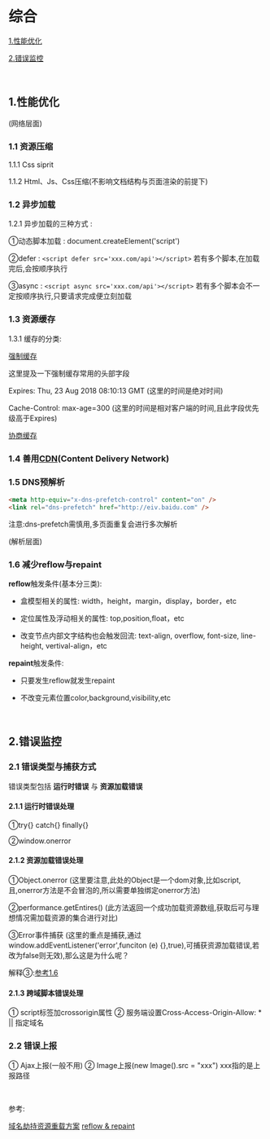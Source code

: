# 综合

[1.性能优化](#1性能优化)

[2.错误监控](#2错误监控)

&nbsp;

## 1.性能优化

(网络层面)

### 1.1 资源压缩

1.1.1 Css siprit

1.1.2 Html、Js、Css压缩(不影响文档结构与页面渲染的前提下)

### 1.2 异步加载

1.2.1 异步加载的三种方式 : ️

①动态脚本加载 : document.createElement('script')

②defer : ```<script defer src='xxx.com/api'></script>```
若有多个脚本,在加载完后,会按顺序执行

③async : ```<script async src='xxx.com/api'></script>```
若有多个脚本会不一定按顺序执行,只要请求完成便立刻加载

### 1.3 资源缓存

1.3.1 缓存的分类:

[强制缓存](../Http/cache.md#强制缓存)

这里提及一下强制缓存常用的头部字段

Expires: Thu, 23 Aug 2018 08:10:13 GMT (这里的时间是绝对时间)

Cache-Control: max-age=300 (这里的时间是相对客户端的时间,且此字段优先级高于Expires)

[协商缓存](../Http/cache.md#协商缓存)

### 1.4 善用[CDN](https://www.zhihu.com/question/36514327?rf=37353035)(Content Delivery Network)

### 1.5 DNS预解析

```html
<meta http-equiv="x-dns-prefetch-control" content="on" />
<link rel="dns-prefetch" href="http://eiv.baidu.com" />
```

注意:dns-prefetch需慎用,多页面重复会进行多次解析

(解析层面)

### 1.6 减少reflow与repaint

**reflow**触发条件(基本分三类):

* 盒模型相关的属性: width，height，margin，display，border，etc

* 定位属性及浮动相关的属性: top,position,float，etc

* 改变节点内部文字结构也会触发回流: text-align, overflow, font-size, line-height, vertival-align，etc

**repaint**触发条件:

* 只要发生reflow就发生repaint

* 不改变元素位置color,background,visibility,etc

&nbsp;

## 2.错误监控

### 2.1 错误类型与捕获方式

错误类型包括 **运行时错误** 与 **资源加载错误**

#### 2.1.1 运行时错误处理

①try{} catch{} finally{}

②window.onerror

#### 2.1.2 资源加载错误处理

①Object.onerror (这里要注意,此处的Object是一个dom对象,比如script,且,onerror方法是不会冒泡的,所以需要单独绑定onerror方法)

②performance.getEntires() (此方法返回一个成功加载资源数组,获取后可与理想情况需加载资源的集合进行对比)

③Error事件捕获 (这里的重点是捕获,通过window.addEventListener('error',funciton (e) {},true),可捕获资源加载错误,若改为false则无效),那么这是为什么呢？

解释③:[参考1.6](https://techblog.toutiao.com/2017/05/09/cdn/)

#### 2.1.3 跨域脚本错误处理

① script标签加crossorigin属性
② 服务端设置Cross-Access-Origin-Allow: * || 指定域名

### 2.2 错误上报

① Ajax上报(一般不用)
② Image上报(new Image().src = "xxx") xxx指的是上报路径

&nbsp;

参考:

[域名劫持资源重载方案](https://techblog.toutiao.com/2017/05/09/cdn/)
[reflow & repaint](https://juejin.im/post/5a9372895188257a6b06132e)